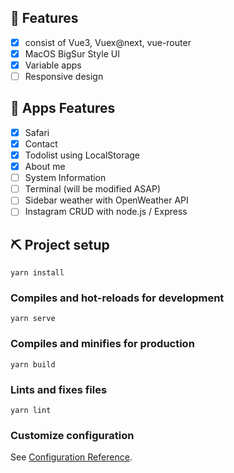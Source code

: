 ## 🧷 Features

- [x] consist of Vue3, Vuex@next, vue-router
- [x] MacOS BigSur Style UI
- [x] Variable apps
- [ ] Responsive design

## 📱 Apps Features

- [x] Safari
- [x] Contact
- [x] Todolist using LocalStorage
- [x] About me
- [ ] System Information
- [ ] Terminal (will be modified ASAP)
- [ ] Sidebar weather with OpenWeather API
- [ ] Instagram CRUD with node.js / Express

## ⛏ Project setup

```
yarn install
```

### Compiles and hot-reloads for development

```
yarn serve
```

### Compiles and minifies for production

```
yarn build
```

### Lints and fixes files

```
yarn lint
```

### Customize configuration

See [Configuration Reference](https://cli.vuejs.org/config/).
